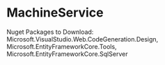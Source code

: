 # MachineService
Nuget Packages to Download: Microsoft.VisualStudio.Web.CodeGeneration.Design, Microsoft.EntityFrameworkCore.Tools, Microsoft.EntityFrameworkCore.SqlServer
